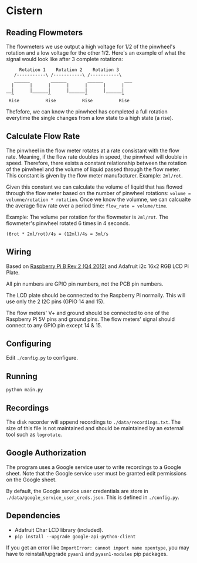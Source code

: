 # Cistern

## Reading Flowmeters

The flowmeters we use output a high voltage for 1/2 of the pinwheel's rotation and a low voltage for the other 1/2. Here's an example of what the signal would look like after 3 complete rotations:

```
     Rotation 1    Rotation 2    Rotation 3
   /-----------\ /-----------\ /-----------\
   ______        ______        ______        ___
  |      |      |      |      |      |      |
__|      |______|      |______|      |______|
  ^             ^             ^             ^
 Rise          Rise          Rise          Rise
```

Thefefore, we can know the pinwheel has completed a full rotation everytime the single changes from a low state to a high state (a rise).


## Calculate Flow Rate

The pinwheel in the flow meter rotates at a rate consistant with the flow rate. Meaning, if the flow rate doubles in speed, the pinwheel will double in speed. Therefore, there exists a constant relationship between the rotation of the pinwheel and the volume of liquid passed through the flow meter. This constant is given by the flow meter manufacturer. Example: `2ml/rot`.

Given this constant we can calculate the volume of liquid that has flowed through the flow meter based on the number of pinwheel rotations: `volume = volumne/rotation * rotation`. Once we know the volumne, we can calcualte the average flow rate over a period time: `flow_rate = volume/time`.

Example: The volume per rotation for the flowmeter is `2ml/rot`. The flowmeter's pinwheel rotated 6 times in 4 seconds.

```
(6rot * 2ml/rot)/4s = (12ml)/4s = 3ml/s
```


## Wiring

Based on [Raspberry Pi B Rev 2 (Q4 2012)](https://elinux.org/RPi_Low-level_peripherals#Model_A_and_B_.28Original.29) and Adafruit i2c 16x2 RGB LCD Pi Plate.

All pin numbers are GPIO pin numbers, not the PCB pin numbers.

The LCD plate should be connected to the Raspberry Pi normally. This will use only the 2 I2C pins (GPIO 14 and 15).

The flow meters' V+ and ground should be connected to one of the Raspberry Pi 5V pins and ground pins. The flow meters' signal should connect to any GPIO pin except 14 & 15.


## Configuring

Edit `./config.py` to configure.


## Running

```
python main.py
```


## Recordings

The disk recorder will append recordings to `./data/recordings.txt`. The size of this file is not maintained and should be maintained by an external tool such as `logrotate`.


## Google Authorization

The program uses a Google service user to write recordings to a Google sheet. Note that the Google service user must be granted edit permissions on the Google sheet.

By default, the Google service user credentials are store in `./data/google_service_user_creds.json`. This is defined in `./config.py`.


## Dependencies

 - Adafruit Char LCD library (included).
 - `pip install --upgrade google-api-python-client`
 
 If you get an error like `ImportError: cannot import name opentype`, you may have to reinstall/upgrade `pyasn1` and `pyasn1-modules` pip packages.